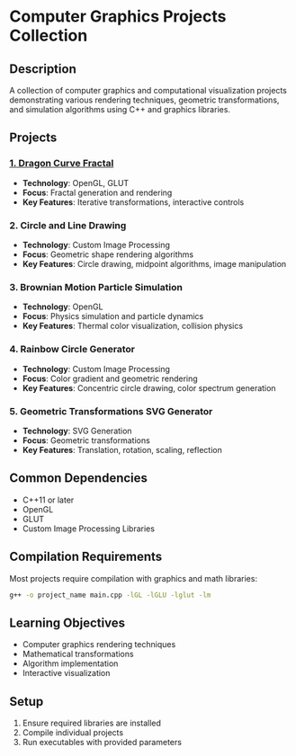 # Computer Graphics Projects Collection

## Description
A collection of computer graphics and computational visualization projects demonstrating various rendering techniques, geometric transformations, and simulation algorithms using C++ and graphics libraries.

## Projects

### [1. Dragon Curve Fractal](/src/dragonCurve)
- **Technology**: OpenGL, GLUT
- **Focus**: Fractal generation and rendering
- **Key Features**: Iterative transformations, interactive controls

### 2. Circle and Line Drawing
- **Technology**: Custom Image Processing
- **Focus**: Geometric shape rendering algorithms
- **Key Features**: Circle drawing, midpoint algorithms, image manipulation

### 3. Brownian Motion Particle Simulation
- **Technology**: OpenGL
- **Focus**: Physics simulation and particle dynamics
- **Key Features**: Thermal color visualization, collision physics

### 4. Rainbow Circle Generator
- **Technology**: Custom Image Processing
- **Focus**: Color gradient and geometric rendering
- **Key Features**: Concentric circle drawing, color spectrum generation

### 5. Geometric Transformations SVG Generator
- **Technology**: SVG Generation
- **Focus**: Geometric transformations
- **Key Features**: Translation, rotation, scaling, reflection

## Common Dependencies
- C++11 or later
- OpenGL
- GLUT
- Custom Image Processing Libraries

## Compilation Requirements
Most projects require compilation with graphics and math libraries:
```bash
g++ -o project_name main.cpp -lGL -lGLU -lglut -lm
```

## Learning Objectives
- Computer graphics rendering techniques
- Mathematical transformations
- Algorithm implementation
- Interactive visualization

## Setup
1. Ensure required libraries are installed
2. Compile individual projects
3. Run executables with provided parameters
